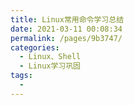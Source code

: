 ```yaml
---
title: Linux常用命令学习总结
date: 2021-03-11 00:08:34
permalink: /pages/9b3747/
categories:
  - Linux、Shell
  - Linux学习巩固
tags:
  - 
---
```

